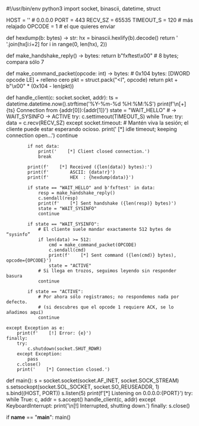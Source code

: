 
#!/usr/bin/env python3
import socket, binascii, datetime, struct

HOST = ''            # 0.0.0.0
PORT = 443
RECV_SZ = 65535
TIMEOUT_S = 120      # más relajado
OPCODE = 1           # el que quieres enviar

def hexdump(b: bytes) -> str:
    hx = binascii.hexlify(b).decode()
    return ' '.join(hx[i:i+2] for i in range(0, len(hx), 2))

def make_handshake_reply() -> bytes:
    return b"fxftest\x00"  # 8 bytes; compara sólo 7

def make_command_packet(opcode: int) -> bytes:
    # 0x104 bytes: [DWORD opcode LE] + relleno cero
    pkt = struct.pack("<I", opcode)
    return pkt + b"\x00" * (0x104 - len(pkt))

def handle_client(c: socket.socket, addr):
    ts = datetime.datetime.now().strftime('%Y-%m-%d %H:%M:%S')
    print(f'\n[+] {ts} Connection from {addr[0]}:{addr[1]}')
    state = "WAIT_HELLO"   # -> WAIT_SYSINFO -> ACTIVE
    try:
        c.settimeout(TIMEOUT_S)
        while True:
            try:
                data = c.recv(RECV_SZ)
            except socket.timeout:
                # Mantén viva la sesión; el cliente puede estar esperando ocioso.
                print('    [*] idle timeout; keeping connection open...')
                continue

            if not data:
                print('    [*] Client closed connection.')
                break

            print(f'    [*] Received ({len(data)} bytes):')
            print(f'        ASCII: {data!r}')
            print(f'        HEX  : {hexdump(data)}')

            if state == "WAIT_HELLO" and b'fxftest' in data:
                resp = make_handshake_reply()
                c.sendall(resp)
                print(f'    [*] Sent handshake ({len(resp)} bytes)')
                state = "WAIT_SYSINFO"
                continue

            if state == "WAIT_SYSINFO":
                # El cliente suele mandar exactamente 512 bytes de “sysinfo”
                if len(data) >= 512:
                    cmd = make_command_packet(OPCODE)
                    c.sendall(cmd)
                    print(f'    [*] Sent command ({len(cmd)} bytes), opcode={OPCODE}')
                    state = "ACTIVE"
                # Si llega en trozos, seguimos leyendo sin responder basura
                continue

            if state == "ACTIVE":
                # Por ahora sólo registramos; no respondemos nada por defecto.
                # (si descubres que el opcode 1 requiere ACK, se lo añadimos aquí)
                continue

    except Exception as e:
        print(f'    [!] Error: {e}')
    finally:
        try:
            c.shutdown(socket.SHUT_RDWR)
        except Exception:
            pass
        c.close()
        print('    [*] Connection closed.')

def main():
    s = socket.socket(socket.AF_INET, socket.SOCK_STREAM)
    s.setsockopt(socket.SOL_SOCKET, socket.SO_REUSEADDR, 1)
    s.bind((HOST, PORT))
    s.listen(5)
    print(f'[*] Listening on 0.0.0.0:{PORT}')
    try:
        while True:
            c, addr = s.accept()
            handle_client(c, addr)
    except KeyboardInterrupt:
        print('\n[!] Interrupted, shutting down.')
    finally:
        s.close()

if __name__ == "__main__":
    main()
